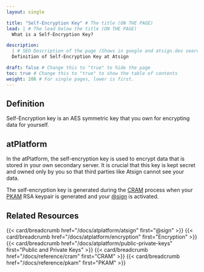 ```yaml
---
layout: single

title: "Self-Encryption Key" # The title (ON THE PAGE)
lead: | # The lead below the title (ON THE PAGE)
  What is a Self-Encryption Key?

description:
  | # SEO Description of the page (Shows in google and atsign.dev search)
  Definition of Self-Encryption Key at Atsign

draft: false # Change this to "true" to hide the page
toc: true # Change this to "true" to show the table of contents
weight: 206 # For single pages, lower is first.
---
```


## Definition

Self-Encryption key is an AES symmetric key that you own for encrypting data for yourself.

## atPlatform

In the atPlatform, the self-encryption key is used to encrypt data that is stored in your own secondary server. It is crucial that this key is kept secret and owned only by you so that third parties like Atsign cannot see your data.

The self-encryption key is generated during the [CRAM](/docs/reference/cram) process when your [PKAM](/docs/reference/pkam) RSA keypair is generated and your [@sign](/docs/reference/atsign) is activated.

## Related Resources

{{< card/breadcrumb href="/docs/atplatform/atsign" first="@sign" >}}
{{< card/breadcrumb href="/docs/atplatform/encryption" first="Encryption" >}}
{{< card/breadcrumb href="/docs/atplatform/public-private-keys" first="Public and Private Keys" >}}
{{< card/breadcrumb href="/docs/reference/cram" first="CRAM" >}}
{{< card/breadcrumb href="/docs/reference/pkam" first="PKAM" >}}
